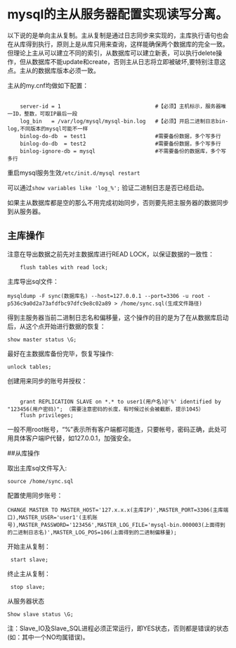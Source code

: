 # mysql的主从服务器配置实现读写分离。

以下说的是单向主从复制。主从复制是通过日志同步来实现的，主库执行语句也会在从库得到执行，原则上是从库只用来查询，这样能确保两个数据库的完全一致。但理论上主从可以建立不同的索引，从数据库可以建立新表，可以执行delete操作，但从数据库不能update和create，否则主从日志将立即被破坏,要特别注意这点。主从的数据库版本必须一致。

主从的my.cnf均做如下配置：

```

    server-id = 1                              #【必须】主机标示，服务器唯一ID，整数，可取IP最后一段
    log_bin   = /var/log/mysql/mysql-bin.log   #【必须】开启二进制日志bin-log,不同版本的mysql可能不一样
    binlog-do-db  = test1                      #需要备份数据，多个写多行
    binlog-do-db  = test2                      #需要备份数据，多个写多行
    binlog-ignore-db = mysql                   #不需要备份的数据库，多个写多行
```

重启mysql服务生效`/etc/init.d/mysql restart`

可以通过`show variables like 'log_%';` 验证二进制日志是否已经启动。

如果主从数据库都是空的那么不用完成初始同步，否则要先把主服务器的数据同步到从服务器。

## 主库操作

注意在导出数据之前先对主数据库进行READ LOCK，以保证数据的一致性：

```
    flush tables with read lock;
```

主库导出sql文件：

```
mysqldump -F sync(数据库名) --host=127.0.0.1 --port=3306 -u root -p536c9a0d2a73afdfbc97dfc9e8c02a89 > /home/sync.sql(生成文件路径)
```

得到主服务器当前二进制日志名和偏移量，这个操作的目的是为了在从数据库启动后，从这个点开始进行数据的恢复：

```
show master status \G;
```

最好在主数据库备份完毕，恢复写操作:

```
unlock tables;
```

创建用来同步的账号并授权：

```

    grant REPLICATION SLAVE on *.* to user1(用户名)@'%' identified by "123456(用户密码)"; （需要注意密码的长度，有时候过长会被截断，提示1045）
    flush privileges;
```
一般不用root帐号，“%”表示所有客户端都可能连，只要帐号，密码正确，此处可用具体客户端IP代替，如127.0.0.1，加强安全。

##从库操作

取出主库sql文件写入:
```
source /home/sync.sql
```

配置使用同步账号：
```
CHANGE MASTER TO MASTER_HOST='127.x.x.x(主库IP)',MASTER_PORT=3306(主库端口),MASTER_USER='user1'(主机账号),MASTER_PASSWORD='123456',MASTER_LOG_FILE='mysql-bin.000003(上面得到的二进制日志名)',MASTER_LOG_POS=106(上面得到的二进制偏移量);
```

开始主从复制：
```
 start slave;
```

终止主从复制：
```
 stop slave;
```

从服务器状态
```
Show slave status \G;
```
注：Slave_IO及Slave_SQL进程必须正常运行，即YES状态，否则都是错误的状态(如：其中一个NO均属错误)。